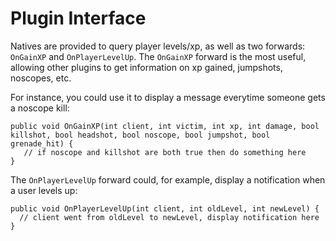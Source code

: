 # Plugin Interface

Natives are provided to query player levels/xp, as well as two forwards: `OnGainXP` and `OnPlayerLevelUp`. The `OnGainXP` forward is the most useful, allowing other plugins to get information on xp gained, jumpshots, noscopes, etc.

For instance, you could use it to display a message everytime someone gets a noscope kill:

```
public void OnGainXP(int client, int victim, int xp, int damage, bool killshot, bool headshot, bool noscope, bool jumpshot, bool grenade_hit) {
   // if noscope and killshot are both true then do something here
}
```

The `OnPlayerLevelUp` forward could, for example, display a notification when a user levels up:

```
public void OnPlayerLevelUp(int client, int oldLevel, int newLevel) {
  // client went from oldLevel to newLevel, display notification here
}
```
